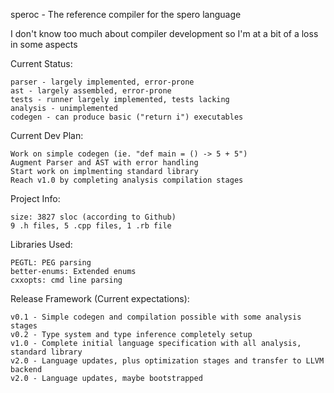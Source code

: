 speroc - The reference compiler for the spero language

I don't know too much about compiler development so I'm at a bit of a loss in some aspects

Current Status:

    parser - largely implemented, error-prone
    ast - largely assembled, error-prone
    tests - runner largely implemented, tests lacking
    analysis - unimplemented
    codegen - can produce basic ("return i") executables

Current Dev Plan:

    Work on simple codegen (ie. "def main = () -> 5 + 5")
    Augment Parser and AST with error handling
    Start work on implmenting standard library
    Reach v1.0 by completing analysis compilation stages

Project Info:

    size: 3827 sloc (according to Github)
    9 .h files, 5 .cpp files, 1 .rb file
    
Libraries Used:

    PEGTL: PEG parsing
    better-enums: Extended enums
    cxxopts: cmd line parsing

Release Framework (Current expectations):

    v0.1 - Simple codegen and compilation possible with some analysis stages
    v0.2 - Type system and type inference completely setup
    v1.0 - Complete initial language specification with all analysis, standard library
    v2.0 - Language updates, plus optimization stages and transfer to LLVM backend
    v2.0 - Language updates, maybe bootstrapped